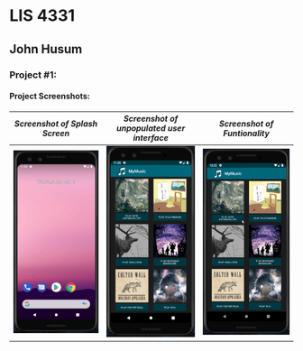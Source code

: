 # LIS 4331

## John Husum

### Project #1:

#### Project Screenshots:

| *Screenshot of Splash Screen* | *Screenshot of unpopulated user interface* | *Screenshot of Funtionality* |
|---|---|---|
| ![splash screen](/MyMusic/img/splash.gif)| ![unpopulated screen](/MyMusic/img/screen.png)| ![unpopulated screen](/MyMusic/img/working.gif)|